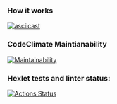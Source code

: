 ### How it works
[![asciicast](https://asciinema.org/a/Zs9ZL2Ku2018cKxA38KB0yrZi.svg)](https://asciinema.org/a/Zs9ZL2Ku2018cKxA38KB0yrZi)

### CodeClimate Maintianability
[![Maintainability](https://api.codeclimate.com/v1/badges/a99a88d28ad37a79dbf6/maintainability)](https://codeclimate.com/github/codeclimate/codeclimate/maintainability)

### Hexlet tests and linter status:
[![Actions Status](https://github.com/Polyrom/python-project-lvl2/workflows/hexlet-check/badge.svg)](https://github.com/Polyrom/python-project-lvl2/actions)